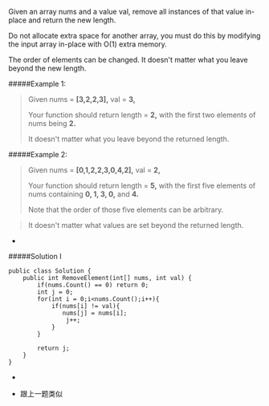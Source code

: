 Given an array nums and a value val, remove all instances of that value in-place and return the new length.

Do not allocate extra space for another array, you must do this by modifying the input array in-place with O(1) extra memory.

The order of elements can be changed. It doesn't matter what you leave beyond the new length.

#####Example 1:

>Given nums = **[3,2,2,3],** val = **3,**
>
>Your function should return length = **2,** with the first two elements of nums being **2.**
>
>It doesn't matter what you leave beyond the returned length.

#####Example 2:

>Given nums = **[0,1,2,2,3,0,4,2],** val = **2,**
>
>Your function should return length = **5,** with the first five elements of nums containing **0, 1, 3, 0,** and **4.**
>
>Note that the order of those five elements can be arbitrary.

>It doesn't matter what values are set beyond the returned length.

-
#####Solution I
```
public class Solution {
    public int RemoveElement(int[] nums, int val) {
        if(nums.Count() == 0) return 0;
        int j = 0;
        for(int i = 0;i<nums.Count();i++){
            if(nums[i] != val){
               nums[j] = nums[i];
                j++;
            }
        }
        
        return j;
    }
}
```
-
* 跟上一题类似